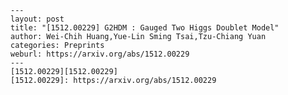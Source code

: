     ---
    layout: post
    title: "[1512.00229] G2HDM : Gauged Two Higgs Doublet Model"
    author: Wei-Chih Huang,Yue-Lin Sming Tsai,Tzu-Chiang Yuan
    categories: Preprints
    weburl: https://arxiv.org/abs/1512.00229
    ---
    [1512.00229][1512.00229]
    [1512.00229]: https://arxiv.org/abs/1512.00229

